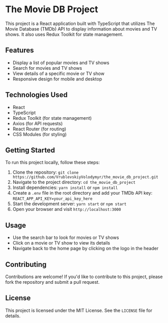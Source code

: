 # The Movie DB Project

This project is a React application built with TypeScript that utilizes The Movie Database (TMDb) API to display information about movies and TV shows. It also uses Redux Toolkit for state management.

## Features

- Display a list of popular movies and TV shows
- Search for movies and TV shows
- View details of a specific movie or TV show
- Responsive design for mobile and desktop

## Technologies Used

- React
- TypeScript
- Redux Toolkit (for state management)
- Axios (for API requests)
- React Router (for routing)
- CSS Modules (for styling)

## Getting Started

To run this project locally, follow these steps:

1. Clone the repository: `git clone https://github.com/VrublevskiyVolodymyr/the_movie_db_project.git`
2. Navigate to the project directory: `cd the_movie_db_project`
3. Install dependencies: `yarn install` or `npm install`
4. Create a `.env` file in the root directory and add your TMDb API key: `REACT_APP_API_KEY=your_api_key_here`
5. Start the development server: `yarn start` or `npm start`
6. Open your browser and visit `http://localhost:3000`

## Usage

- Use the search bar to look for movies or TV shows
- Click on a movie or TV show to view its details
- Navigate back to the home page by clicking on the logo in the header

## Contributing

Contributions are welcome! If you'd like to contribute to this project, please fork the repository and submit a pull request.

## License

This project is licensed under the MIT License. See the `LICENSE` file for details.
